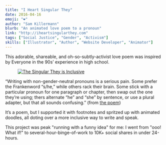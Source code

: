 ```yaml
---
title: "I Heart Singular They"
date: 2016-04-16
emoji: "❤️"
author: "Sam Killermann"
blurb: "An animated love poem to a pronoun"
link: "http://iheartsingularthey.com"
tags: ["Social Justice", "Gender", "Activism"]
skills: ["Illustrator", "Author", "Website Developer", "Animator"]
---
```


This adorable, shareable, and oh-so-subtly-activist love poem was inspired by Everyone in the 90s’ experience in high school.

<figure class="work--sample edugraphic"><a href="http://iheartsingularthey.com" alt="I heart Singular They"><img alt="The Singular They is Inclusive" src="/img/work/2016-ihst-social-inclusive.gif" class="ultra-wide"></a></figure>

“Writing with non-gender-neutral pronouns is a serious pain. Some prefer the Frankenword “s/he,” while others rack their brain. Some stick with a particular pronoun for one paragraph or chapter, then swap out the one they’re using; thers alternate “he” and “she” by sentence, or use a plural adapter, but that all sounds confusing.” (from [the poem](http://iheartsingularthey.com))

It’s a poem, but I supported it with footnotes and spritzed up with animated doodles, all doting over a more inclusive way to write and speak.

This project was peak "running with a funny idea" for me: I went from "ooo! What if!" to several-hour-binge-of-work to 10K+ social shares in under 24-hours.
